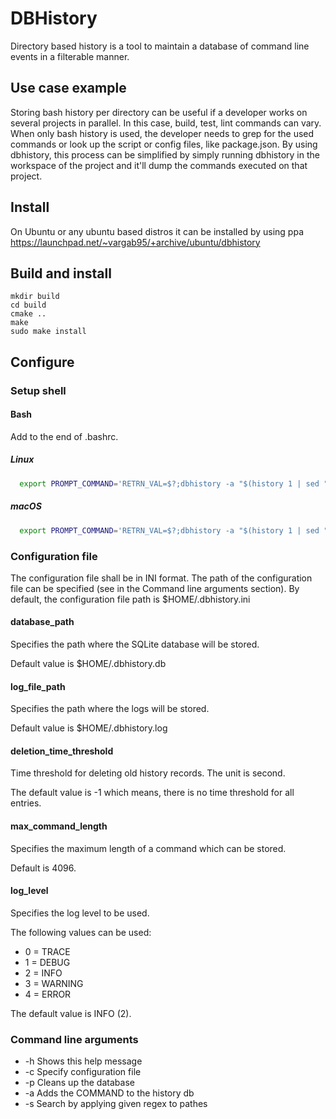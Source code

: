 # DBHistory

Directory based history is a tool to maintain a database of command line events
in a filterable manner.

## Use case example

Storing bash history per directory can be useful if a developer works on
several projects in parallel. In this case, build, test, lint commands can
vary. When only bash history is used, the developer needs to grep for the used
commands or look up the script or config files, like package.json. By using
dbhistory, this process can be simplified by simply running dbhistory in the
workspace of the project and it'll dump the commands executed on that project.

## Install

On Ubuntu or any ubuntu based distros it can be installed by using ppa
https://launchpad.net/~vargab95/+archive/ubuntu/dbhistory

## Build and install

```
mkdir build
cd build
cmake ..
make
sudo make install
```

## Configure

### Setup shell

#### Bash

Add to the end of .bashrc.

##### Linux

```bash
  export PROMPT_COMMAND='RETRN_VAL=$?;dbhistory -a "$(history 1 | sed "s/^[ ]*[0-9]\+[ ]*//" )"'
```

##### macOS

```bash
  export PROMPT_COMMAND='RETRN_VAL=$?;dbhistory -a "$(history 1 | sed "s/^[ ]*[0-9]*[ ]*//" )"'
```

### Configuration file

The configuration file shall be in INI format.  The path of the configuration
file can be specified (see in the Command line arguments section). By default,
the configuration file path is \$HOME/.dbhistory.ini

#### database_path

Specifies the path where the SQLite database will be stored.

Default value is \$HOME/.dbhistory.db

#### log_file_path

Specifies the path where the logs will be stored.

Default value is \$HOME/.dbhistory.log

#### deletion_time_threshold

Time threshold for deleting old history records.
The unit is second.

The default value is -1 which means, there is no time threshold for all entries.

#### max_command_length

Specifies the maximum length of a command which can be stored.

Default is 4096.

#### log_level

Specifies the log level to be used.

The following values can be used:

- 0 = TRACE
- 1 = DEBUG
- 2 = INFO
- 3 = WARNING
- 4 = ERROR

The default value is INFO (2).

### Command line arguments

- -h Shows this help message
- -c Specify configuration file
- -p Cleans up the database
- -a Adds the COMMAND to the history db
- -s Search by applying given regex to pathes
